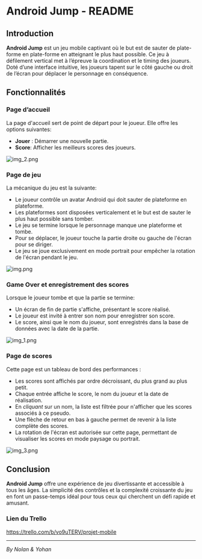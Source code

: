 # Android Jump - README

## Introduction
**Android Jump** est un jeu mobile captivant où le but est de sauter de plate-forme en plate-forme en atteignant le plus haut possible. Ce jeu à défilement vertical met à l’épreuve la coordination et le timing des joueurs. Doté d’une interface intuitive, les joueurs tapent sur le côté gauche ou droit de l’écran pour déplacer le personnage en conséquence.

## Fonctionnalités

### Page d’accueil
La page d'accueil sert de point de départ pour le joueur. Elle offre les options suivantes:
- **Jouer** : Démarrer une nouvelle partie.
- **Score**: Afficher les meilleurs scores des joueurs.

![img_2.png](img_2.png)

### Page de jeu
La mécanique du jeu est la suivante:
- Le joueur contrôle un avatar Android qui doit sauter de plateforme en plateforme.
- Les plateformes sont disposées verticalement et le but est de sauter le plus haut possible sans tomber.
- Le jeu se termine lorsque le personnage manque une plateforme et tombe.
- Pour se déplacer, le joueur touche la partie droite ou gauche de l'écran pour se diriger.
- Le jeu se joue exclusivement en mode portrait pour empêcher la rotation de l'écran pendant le jeu.

![img.png](img.png)

### Game Over et enregistrement des scores
Lorsque le joueur tombe et que la partie se termine:
- Un écran de fin de partie s'affiche, présentant le score réalisé.
- Le joueur est invité à entrer son nom pour enregistrer son score.
- Le score, ainsi que le nom du joueur, sont enregistrés dans la base de données avec la date de la partie.

![img_1.png](img_1.png)

### Page de scores
Cette page est un tableau de bord des performances :
- Les scores sont affichés par ordre décroissant, du plus grand au plus petit.
- Chaque entrée affiche le score, le nom du joueur et la date de réalisation.
- En *cliquant* sur un nom, la liste est filtrée pour n'afficher que les scores associés à ce pseudo.
- Une flèche de retour en bas à gauche permet de revenir à la liste complète des scores.
- La rotation de l'écran est autorisée sur cette page, permettant de visualiser les scores en mode paysage ou portrait.

![img_3.png](img_3.png)

## Conclusion
**Android Jump** offre une expérience de jeu divertissante et accessible à tous les âges. La simplicité des contrôles et la complexité croissante du jeu en font un passe-temps idéal pour tous ceux qui cherchent un défi rapide et amusant.


### Lien du Trello
https://trello.com/b/vo9uTERV/projet-mobile

---

*By Nolan & Yohan*
